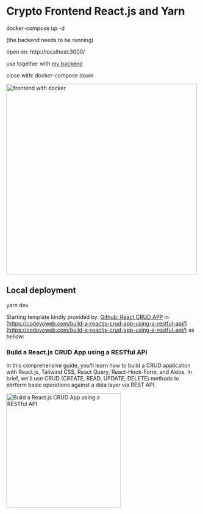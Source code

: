 # Crypto Frontend React.js and Yarn

docker-compose up -d

(the backend needs to be running)

open on: http://localhost:3000/


use together with [my backend](https://github.com/rafgger/fastapi_sqlalchemy) 

close with: docker-compose down

<img src="https://github.com/user-attachments/assets/620df06c-8e77-46f9-9813-552d6d652997" alt="frontend with docker" width="500"/>


## Local deployment
yarn dev

Starting template kindly provided by: 
[Github: React CRUD APP](https://github.com/wpcodevo/reactjs-crud-note-app) in [https://codevoweb.com/build-a-reactjs-crud-app-using-a-restful-api/](https://codevoweb.com/build-a-reactjs-crud-app-using-a-restful-api/) as bellow: 



###  Build a React.js CRUD App using a RESTful API



In this comprehensive guide, you'll learn how to build a CRUD application with React.js, Tailwind CSS, React Query, React-Hook-Form, and Axios. In brief, we'll use CRUD (CREATE, READ, UPDATE, DELETE) methods to perform basic operations against a data layer via REST API.

<img src="https://codevoweb.com/wp-content/uploads/2022/11/Build-a-React.js-CRUD-App-using-a-RESTful-API.webp" alt="Build a React.js CRUD App using a RESTful API" width="300"/>



